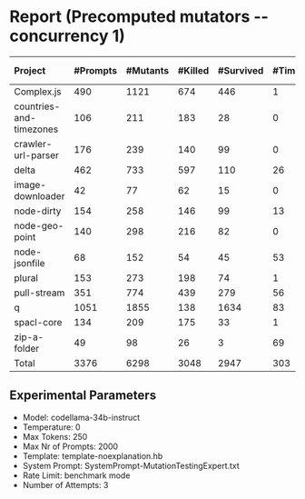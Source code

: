 # Report (Precomputed mutators --concurrency 1)
| Project | #Prompts | #Mutants | #Killed | #Survived | #Timeout | MutationScore | LLMorpheus Time | Stryker Time | #Prompt Tokens | #Completion Tokens | #Total Tokens  |
|:--------|:---------|:---------|:--------|:----------|----------|---------------|-----------------|--------------|----------------|--------------------|----------------|
| Complex.js | 490 | 1121 | 674 | 446 | 1 | 60.21 | 3054.59 | 596.41 | 948398 | 75593 | 1023991 |
| countries-and-timezones | 106 | 211 | 183 | 28 | 0 | 86.73 | 1070.75 | 306.48 | 101694 | 23740 | 125434 |
| crawler-url-parser | 176 | 239 | 140 | 99 | 0 | 58.58 | 1653.25 | 791.38 | 379359 | 31096 | 410455 |
| delta | 462 | 733 | 597 | 110 | 26 | 84.99 | 2869.41 | 3656.14 | 872234 | 64872 | 937106 |
| image-downloader | 42 | 77 | 62 | 15 | 0 | 80.52 | 430.47 | 328.44 | 23017 | 9109 | 32126 |
| node-dirty | 154 | 258 | 146 | 99 | 13 | 61.63 | 1526.59 | 236.98 | 240242 | 24096 | 264338 |
| node-geo-point | 140 | 298 | 216 | 82 | 0 | 72.48 | 1410.99 | 992.09 | 310873 | 26143 | 337016 |
| node-jsonfile | 68 | 152 | 54 | 45 | 53 | 70.39 | 690.55 | 485.04 | 54864 | 15130 | 69994 |
| plural | 153 | 273 | 198 | 74 | 1 | 72.89 | 1521.62 | 145.62 | 259635 | 26482 | 286117 |
| pull-stream | 351 | 774 | 439 | 279 | 56 | 63.95 | 2631.99 | 1391.93 | 194441 | 73754 | 268195 |
| q | 1051 | 1855 | 138 | 1634 | 83 | 11.91 | 4695.78 | 12866.72 | 2086666 | 127918 | 2214584 |
| spacl-core | 134 | 209 | 175 | 33 | 1 | 84.21 | 1350.86 | 706.03 | 157479 | 28159 | 185638 |
| zip-a-folder | 49 | 98 | 26 | 3 | 69 | 96.94 | 500.51 | 1109.02 | 80546 | 10227 | 90773 |
| Total | 3376 | 6298 | 3048 | 2947 | 303 | - | 23407.36 | 23612.28 | 5709448 | 536319 | 6245767 |
## Experimental Parameters
  - Model: codellama-34b-instruct
  - Temperature: 0
  - Max Tokens: 250
  - Max Nr of Prompts: 2000
  - Template: template-noexplanation.hb
  - System Prompt: SystemPrompt-MutationTestingExpert.txt
  - Rate Limit: benchmark mode
  - Number of Attempts: 3


